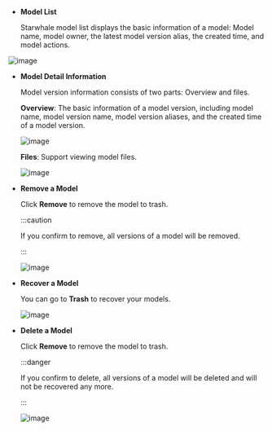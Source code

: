 - **Model List**
  
  Starwhale model list displays the basic information of a model: Model name, model owner, the latest model version alias, the created time, and model actions.

 ![image](https://github.com/lijing-susan/docs/assets/101299635/885ae4f9-9f6e-4f6d-8f63-2c0ec902c2ca)

- **Model Detail Information**
  
  Model version information consists of two parts: Overview and files.

  **Overview**: The basic information of a model version, including model name, model version name, model version aliases, and the created time of a model version.

  ![image](https://github.com/lijing-susan/docs/assets/101299635/7bc6b6df-dfd1-411a-b37c-66d8ae212fdf)
  
  **Files**: Support viewing model files.

  ![image](https://github.com/lijing-susan/docs/assets/101299635/6e16250b-e21f-4ed6-98f2-55ba32ce7e67)

- **Remove a Model**

  Click **Remove** to remove the model to trash.

  :::caution
  
  If you confirm to remove, all versions of a model will be removed.
  
  :::

  ![image](https://github.com/lijing-susan/docs/assets/101299635/a0691d1f-5c7b-45ba-b33b-f00d21ae20ec)

- **Recover a Model**
  
  You can go to **Trash** to recover your models.
  
  ![image](https://github.com/lijing-susan/docs/assets/101299635/3dcacd14-1d89-4457-bfd2-255ca104e272)

- **Delete a Model**

  Click **Remove** to remove the model to trash.  

  :::danger

  If you confirm to delete, all versions of a model will be deleted and will not be recovered any more.
  
  :::

  ![image](https://github.com/lijing-susan/docs/assets/101299635/9c6e7a4e-9e3a-452b-8038-04fea20b8e05)